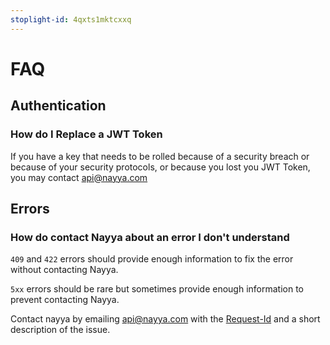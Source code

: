 ```yaml
---
stoplight-id: 4qxts1mktcxxq
---
```


# FAQ

## Authentication

### How do I Replace a JWT Token

If you have a key that needs to be rolled because of a security breach or because of your security protocols, or because you lost you JWT Token, you may contact api@nayya.com

## Errors

### How do contact Nayya about an error I don't understand

`409` and `422` errors should provide enough information to fix the error without contacting Nayya.

`5xx` errors should be rare but sometimes provide enough information to prevent contacting Nayya.

Contact nayya by emailing api@nayya.com with the [Request-Id](RequestIds.md) and a short description of the issue.

